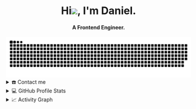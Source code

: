 <div align="center">
<h1 align="center">Hi<img width="35" src="https://github.com/Dahnie/Dahnie/blob/main/resources/img/waving.gif">, I'm Daniel.</h1>
<h4 align="center">A Frontend Engineer.</h4>
</div>

<div align="center">
  <a href="https://Dahnie.github.io/Dahnie/">
  <img src="https://github.com/1999AZZAR/1999AZZAR/blob/main/resources/img/grid-snake.svg"
       alt="snake" /></a>
</div>

<details>
  <summary>☎️ Contact me</summary>
<div>
  <samp>
    <h2 align="center">😎 You can reach me via:</h2>
    <p align="center">
      <br/>
      <a href="https://www.linkedin.com/in/daniel-adeneye-07/" target="blank"><img align="center"
         src="https://img.shields.io/badge/linkedin-%231DA1F2.svg?style=for-the-badge&logo=linkedin&logoColor=white"
         alt="Daniel" height="30"/></a>
      <a href="https://mailto:adeneyedaniel007@gmail.com" target="blank"><img align="center"
         src="https://img.shields.io/badge/gmail-EA4335.svg?style=for-the-badge&logo=gmail&logoColor=white"
         alt="Daniel" height="30"/></a>
    </p>
  <p align="center">
      <a href="https://twitter.com/sage_dann" target="blank"><img align="center"
         src="https://img.shields.io/badge/twitter-1DA1F2.svg?style=for-the-badge&logo=twitter&logoColor=white"
         alt="Daniel" height="30"/></a>
      <br>
    </p>
  </samp>
</div>
</details>


<details> 
  <summary>💻 GitHub Profile Stats</summary>
  <div>
    <h2 align="center"> 📊 Github stats </h2>
      <br/>
        <p align="center">
          <a href="https://github.com/Dahnie/">
<!--           <img src="https://github-readme-stats.vercel.app/api/top-langs/?username=Dahnie&langs_count=6&theme=gruvbox&layout=compact&hide_border=true" alt="Dahnie :: Top Langs" /></a> -->
        </p>
        <p align="center">
          <a href="https://github.com/Dahnie/">
<!--           <img width="49.5%" src="https://github-readme-stats.vercel.app/api?username=Dahnie&show_icons=true&theme=gruvbox&hide_border=true" /> -->
          <img width="49.5%" src="https://github-readme-streak-stats.herokuapp.com/?user=Dahnie&theme=gruvbox&hide_border=true" />
          </a>
       </p>
     <br>
  </div>    
</details>

<details>
  <summary>📈 Activity Graph</summary>
  <br/>
  <h2 align="center"> My Current Activity </h2>
<a href="https://github.com/ashutosh00710/github-readme-activity-graph"><img alt="Dahnie's Activity Graph" src="https://activity-graph.herokuapp.com/graph/?username=Dahnie&bg_color=000&color=fff&line=00E676&point=fff&hide_border=true" /></a>
</details>

